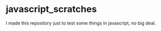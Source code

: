 # javascript_scratches

I made this repository just to test some things in javascript, no big deal.
